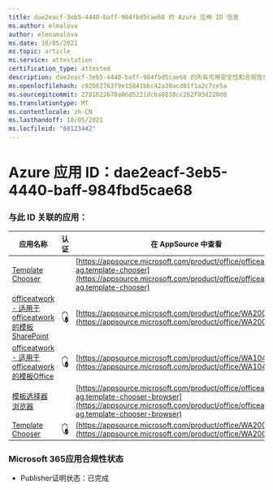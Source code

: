 ```yaml
---
title: dae2eacf-3eb5-4440-baff-984fbd5cae68 的 Azure 应用 ID 信息
ms.author: elmalova
author: elenamalova
ms.date: 10/05/2021
ms.topic: article
ms.service: attestation
certification_type: attested
description: dae2eacf-3eb5-4440-baff-984fbd5cae68 的所有可用安全性和合规性信息。
ms.openlocfilehash: c92662763f9e15841bbc42a30acd81f1a2c7ce5a
ms.sourcegitcommit: 2781622670a06d5221dcba8838cc262f93d228d0
ms.translationtype: MT
ms.contentlocale: zh-CN
ms.lasthandoff: 10/05/2021
ms.locfileid: "60123442"
---
```

# <a name="azure-app-id-dae2eacf-3eb5-4440-baff-984fbd5cae68"></a>Azure 应用 ID：dae2eacf-3eb5-4440-baff-984fbd5cae68


### <a name="apps-associated-with-this-id"></a>与此 ID 关联的应用：
| **应用名称** | **认证** | **在 AppSource 中查看** |
|--------------|---------------|-----------------------|
| [Template Chooser](https://docs.microsoft.com/microsoft-365-app-certification/forward/officeatwork-ag.template-chooser) |  | [https://appsource.microsoft.com/product/office/officeatwork-ag.template-chooser](https://appsource.microsoft.com/product/office/officeatwork-ag.template-chooser) |
| [officeatwork - 适用于 officeatwork 的模板SharePoint](https://docs.microsoft.com/microsoft-365-app-certification/forward/WA200001923) | <img alt="Certified application badge" src="../media/certified-badge.png" height="25" width="25" /> | [https://appsource.microsoft.com/product/office/WA200001923](https://appsource.microsoft.com/product/office/WA200001923) |
| [officeatwork - 适用于 officeatwork 的模板Office](https://docs.microsoft.com/microsoft-365-app-certification/forward/WA104380050) | <img alt="Certified application badge" src="../media/certified-badge.png" height="25" width="25" /> | [https://appsource.microsoft.com/product/office/WA104380050](https://appsource.microsoft.com/product/office/WA104380050) |
| [模板选择器浏览器](https://docs.microsoft.com/microsoft-365-app-certification/forward/officeatwork-ag.template-chooser-browser) |  | [https://appsource.microsoft.com/product/office/officeatwork-ag.template-chooser-browser](https://appsource.microsoft.com/product/office/officeatwork-ag.template-chooser-browser) |
| [Template Chooser](https://docs.microsoft.com/microsoft-365-app-certification/forward/WA200000110) | <img alt="Certified application badge" src="../media/certified-badge.png" height="25" width="25" /> | [https://appsource.microsoft.com/product/office/WA200000110](https://appsource.microsoft.com/product/office/WA200000110) |

### <a name="microsoft-365-app-compliance-status"></a>Microsoft 365应用合规性状态
- Publisher证明状态：已完成
